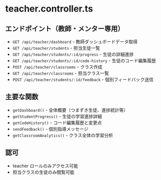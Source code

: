 # teacher.controller.ts

## エンドポイント（教師・メンター専用）
- `GET /api/teacher/dashboard` - 教師ダッシュボードデータ取得
- `GET /api/teacher/students` - 担当生徒一覧
- `GET /api/teacher/students/:id/progress` - 生徒の詳細進捗
- `GET /api/teacher/students/:id/code-history` - 生徒のコード編集履歴
- `POST /api/teacher/classrooms` - クラス作成
- `GET /api/teacher/classrooms` - 担当クラス一覧
- `POST /api/teacher/students/:id/feedback` - 個別フィードバック送信

## 主要な関数
- `getDashboard()` - 全体概要（つまずき生徒、進捗統計等）
- `getStudentProgress()` - 生徒の学習進捗詳細
- `getCodeHistory()` - コード編集履歴と変更点
- `sendFeedback()` - 個別指導メッセージ
- `getClassroomAnalytics()` - クラス全体の学習分析

## 認可
- teacher ロールのみアクセス可能
- 担当クラスの生徒のみ閲覧可能